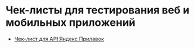 # Чек-листы для тестирования веб и мобильных приложений 
- [Чек-лист для API Яндекс Прилавок](https://github.com/AlexiaIv/Checklists/blob/main/Чек-лист%20API%20Яндекс.Прилавок.xlsx)
